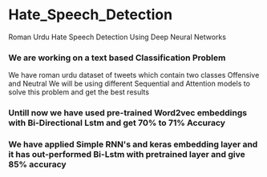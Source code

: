# Hate_Speech_Detection
Roman Urdu Hate Speech Detection Using Deep Neural Networks
### We are working on a text based Classification Problem
We have roman urdu dataset of tweets which contain two classes Offensive  and Neutral
We will be using different Sequential and Attention models to solve this problem and get the best results
### Untill now we have used pre-trained Word2vec embeddings with Bi-Directional Lstm and get 70% to 71% Accuracy

### We have applied Simple RNN's and keras embedding layer and it has out-performed Bi-Lstm with pretrained layer and give 85% accuracy


